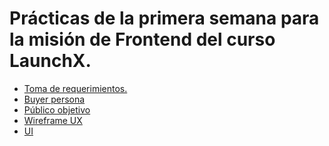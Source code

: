 # Prácticas de la primera semana para la misión de Frontend del curso LaunchX.

<ul>
  <li><a href="Toma de requerimientos.pdf" style="">Toma de requerimientos.</a></li>
  <li><a href="">Buyer persona</a></li>
  <li><a href="">Público objetivo</a></li>
  <li><a href="">Wireframe UX</a></li>
  <li><a href="">UI</a></li>
</ul>
